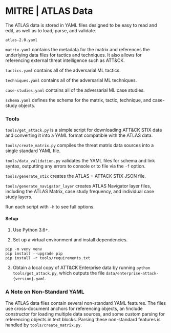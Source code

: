 # MITRE | ATLAS Data

The ATLAS data is stored in YAML files designed to be easy to read and edit, as well as to load, parse, and validate.

`atlas-2.0.yaml`

`matrix.yaml` contains the metadata for the matrix and references the underlying data files for tactics and techniques.
It also allows for referencing external threat intelligence such as ATT&CK.

`tactics.yaml` contains all of the adversarial ML tactics.

`techniques.yaml` contains all of the adversarial ML techniques.

`case-studies.yaml` contains all of the adversarial ML case studies.

`schema.yaml` defines the schema for the matrix, tactic, technique, and case-study objects.

### Tools

`tools/get_attack.py` is a simple script for downloading ATT&CK STIX data and converting it into a YAML format compatible with the ATLAS data.

`tools/create_matrix.py` compiles the threat matrix data sources into a single standard YAML file.

`tools/data_validation.py` validates the YAML files for schema and link syntax, outputting any errors to console or to file via the `-f` option.

`tools/generate_stix` creates the ATLAS + ATTACK STIX JSON file.

`tools/generate_navigator_layer` creates ATLAS Navigator layer files, including the ATLAS Matrix, case study frequency, and individual case study layers.

Run each script with `-h` to see full options.

#### Setup

1. Use Python 3.6+.

2. Set up a virtual environment and install dependencies.
```
pip -m venv venv
pip install --upgrade pip
pip install -r tools/requirements.txt
```

3. Obtain a local copy of ATT&CK Enterprise data by running `python tools/get_attack.py`, which outputs the file `data/enterprise-attack-{version}.yaml`.

### A Note on Non-Standard YAML

The ATLAS data files contain several non-standard YAML features.
The files use cross-document anchors for referencing objects, an !include constructor for loading multiple data sources, and some custom parsing for referencing objects in text blocks.
Parsing these non-standard features is handled by `tools/create_matrix.py`.
